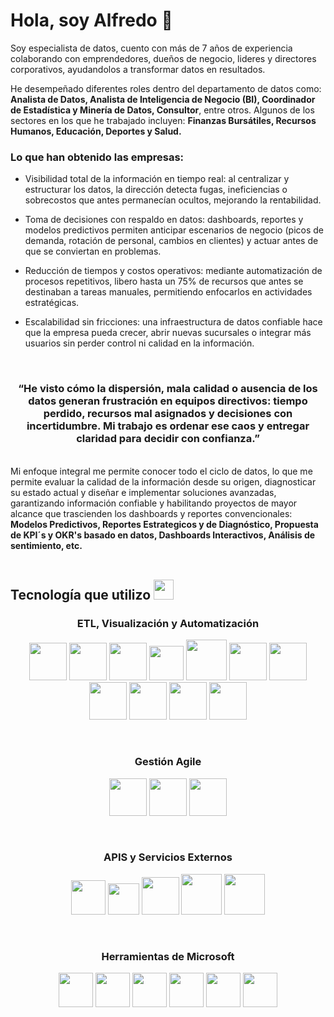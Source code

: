 <h1> Hola, soy Alfredo 👋</h1>

Soy especialista de datos, cuento con más de 7 años de experiencia colaborando con emprendedores, dueños de negocio, lideres y directores corporativos, ayudandolos a transformar datos en resultados. 

He desempeñado diferentes roles dentro del departamento de datos como: <b>Analista de Datos, Analista de Inteligencia de Negocio (BI), Coordinador de Estadística y Minería de Datos, Consultor</b>, entre otros. Algunos de los sectores en los que he trabajado incluyen: <b>Finanzas Bursátiles, Recursos Humanos, Educación, Deportes y Salud.</b>

<h3>Lo que han obtenido las empresas:</h3>

- Visibilidad total de la información en tiempo real: al centralizar y estructurar los datos, la dirección detecta fugas, ineficiencias o sobrecostos que antes permanecían ocultos, mejorando la rentabilidad.

- Toma de decisiones con respaldo en datos: dashboards, reportes y modelos predictivos permiten anticipar escenarios de negocio (picos de demanda, rotación de personal, cambios en clientes) y actuar antes de que se conviertan en problemas.

- Reducción de tiempos y costos operativos: mediante automatización de procesos repetitivos, libero hasta un 75% de recursos que antes se destinaban a tareas manuales, permitiendo enfocarlos en actividades estratégicas.

- Escalabilidad sin fricciones: una infraestructura de datos confiable hace que la empresa pueda crecer, abrir nuevas sucursales o integrar más usuarios sin perder control ni calidad en la información.
<br>

<h3 align="center">
  “He visto cómo la dispersión, mala calidad o ausencia de los datos generan frustración en equipos directivos: 
  tiempo perdido, recursos mal asignados y decisiones con incertidumbre. 
  Mi trabajo es ordenar ese caos y entregar claridad para decidir con confianza.”
</h3>
<br>
Mi enfoque integral me permite conocer todo el ciclo de datos, lo que me permite evaluar la calidad de la información desde su origen, diagnosticar su estado actual y diseñar e implementar soluciones avanzadas, garantizando información confiable y habilitando proyectos de mayor alcance que trascienden los dashboards y reportes convencionales:<b> Modelos Predictivos, Reportes Estrategicos y de Diagnóstico, Propuesta de KPI´s y OKR's basado en datos, Dashboards Interactivos, Análisis de sentimiento, etc.</b>
<br>
<br>

## Tecnología que utilizo <img src = "https://media2.giphy.com/media/QssGEmpkyEOhBCb7e1/giphy.gif?cid=ecf05e47a0n3gi1bfqntqmob8g9aid1oyj2wr3ds3mg700bl&rid=giphy.gif" width = 32px> 

<h3 align="center">ETL, Visualización y Automatización</h3>
<p align="center">
  <img height="60" src="https://images.icon-icons.com/2699/PNG/512/python_logo_icon_168886.png">
  <img height="60" src="https://pandas.pydata.org/static/img/pandas_secondary.svg">
  <img height="60" src="https://cdn.worldvectorlogo.com/logos/numpy-1.svg">
  <img height="55" src="https://cdn.worldvectorlogo.com/logos/visual-studio-code-1.svg">
  <img height="65" src="https://embed.zenn.studio/api/optimize-og-image/26db74eefbf565c20234/https%3A%2F%2Fcolab.research.google.com%2Fimg%2Fcolab_favicon_256px.png">
  <img height="60" src="https://encrypted-tbn0.gstatic.com/images?q=tbn:ANd9GcTXqvREgueCenWgK3AOYf2Ggyz-jOISn5uJfg&s">
  <img height="60" src="https://www.svgrepo.com/show/354012/looker-icon.svg">
  <img height="60" src="https://cdn.worldvectorlogo.com/logos/seaborn-1.svg">
  <img height="60" src="https://cdn.worldvectorlogo.com/logos/tableau-software.svg">
  <img height="60" src="https://upload.wikimedia.org/wikipedia/commons/c/cf/New_Power_BI_Logo.svg">
  <img height="60" src="https://cdn.worldvectorlogo.com/logos/figma-icon.svg">
</p>
<br>
<h3 align="center">Gestión Agile</h3>
<p align="center">
  <img height="60" src="https://upload.wikimedia.org/wikipedia/commons/archive/e/e9/20220918151012%21Notion-logo.svg">
  <img height="60" src="https://cdn.worldvectorlogo.com/logos/jira-3.svg">
  <img height="60" src="https://upload.wikimedia.org/wikipedia/commons/d/d4/Microsoft_Planner_%282024%E2%80%93present%29.svg">
</p>
<br>
<h3 align="center">APIS y Servicios Externos</h3>
<p align="center">
  <img height="55" src="https://cdn.worldvectorlogo.com/logos/google-analytics-4.svg">
  <img height="50" src="https://cdn.worldvectorlogo.com/logos/google-my-business-logo.svg">
  <img height="60" src="https://cdn.worldvectorlogo.com/logos/meta-3.svg">
  <img height="65" src="https://www.minicar-parts.nl/static/version1749558857/frontend/Vicus/minicarparts/en_US/images/trengo-logo.png">
  <img height="65" src="https://encrypted-tbn0.gstatic.com/images?q=tbn:ANd9GcQuh0zyZFEHQlLJtlS6zXHy_2cZ_Amr_vA6BA&s">

</p>
<br>
<h3 align="center">Herramientas de Microsoft</h3>
<p align="center">
  <img height="55" src="https://cdn.worldvectorlogo.com/logos/microsoft-excel-2013.svg">
  <img height="55" src="https://cdn.worldvectorlogo.com/logos/microsoft-sharepoint.svg">
  <img height="55" src="https://upload.wikimedia.org/wikipedia/commons/a/ad/Microsoft_Lists_%282020-present%29.svg">
  <img height="55" src="https://upload.wikimedia.org/wikipedia/commons/4/4d/Microsoft_Power_Automate.svg">
  <img height="55" src="https://upload.wikimedia.org/wikipedia/commons/c/cf/New_Power_BI_Logo.svg">
  <img height="55" src="https://upload.wikimedia.org/wikipedia/commons/d/d4/Microsoft_Planner_%282024%E2%80%93present%29.svg">
</p>


